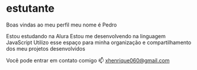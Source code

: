 # estutante
Boas vindas ao meu perfil 
meu nome é Pedro

Estou estudando na Alura
Estou me desenvolvendo na linguagem JavaScript
Utilizo esse espaço para minha organização e compartilhamento dos meu projetos desenvolvidos

Você pode entrar em contato comigo 📫
xhenrique060@gmail.com
